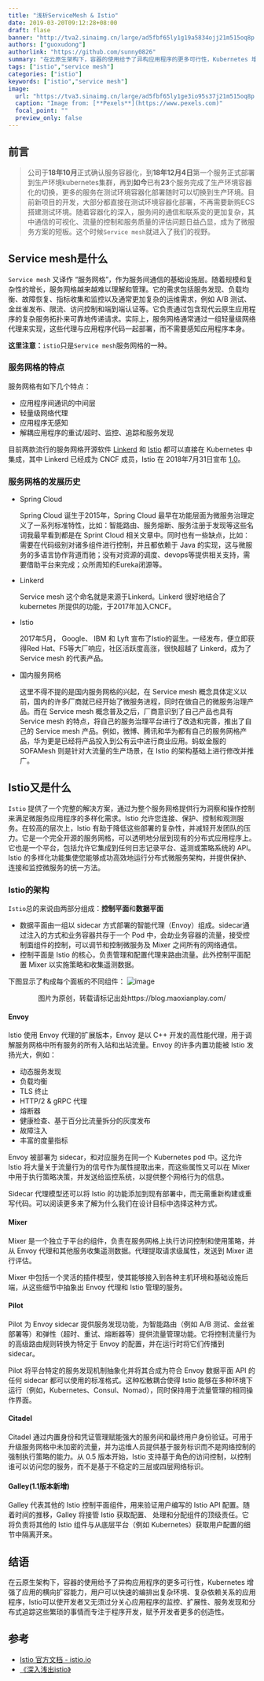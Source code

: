 ```yaml
---
title: "浅析ServiceMesh & Istio"
date: 2019-03-20T09:12:28+08:00
draft: flase
banner: "http://tva2.sinaimg.cn/large/ad5fbf65ly1g19a5834ojj21m515oq8p.jpg"
authors: ["guoxudong"]
authorlink: "https://github.com/sunny0826"
summary: "在云原生架构下，容器的使用给予了异构应用程序的更多可行性，Kubernetes 增强了应用的横向扩容能力，用户可以快速的编排出复杂环境、复杂依赖关系的应用程序，Istio可以使开发者又无须过分关心应用程序的监控、扩展性、服务发现和分布式追踪这些繁琐的事情而专注于程序开发，赋予开发者更多的创造性。"
tags: ["istio","service mesh"]
categories: ["istio"]
keywords: ["istio","service mesh"]
image:
  url: "https://tva3.sinaimg.cn/large/ad5fbf65ly1ge3io95s37j21m515oq8p.jpg"
  caption: "Image from: [**Pexels**](https://www.pexels.com)"
  focal_point: ""
  preview_only: false
---
```

## 前言
>公司于**18年10月**正式确认服务容器化，到**18年12月4日**第一个服务正式部署到生产环境kubernetes集群，再到**如今**已有**23**个服务完成了生产环境容器化的切换，更多的服务在测试环境容器化部署随时可以切换到生产环境。目前新项目的开发，大部分都直接在测试环境容器化部署，不再需要新购ECS搭建测试环境。随着容器化的深入，服务间的通信和联系变的更加复杂，其中通信的可视化、流量的控制和服务质量的评估问题日益凸显，成为了微服务方案的短板。这个时候```Service mesh```就进入了我们的视野。

## Service mesh是什么
```Service mesh``` 又译作 “服务网格”，作为服务间通信的基础设施层。随着规模和复杂性的增长，服务网格越来越难以理解和管理。它的需求包括服务发现、负载均衡、故障恢复、指标收集和监控以及通常更加复杂的运维需求，例如 A/B 测试、金丝雀发布、限流、访问控制和端到端认证等。它负责通过包含现代云原生应用程序的复杂服务拓扑来可靠地传递请求。实际上，服务网格通常通过一组轻量级网络代理来实现，这些代理与应用程序代码一起部署，而不需要感知应用程序本身。

**这里注意：**```istio```只是```Service mesh```服务网格的一种。

### 服务网格的特点

服务网格有如下几个特点：

- 应用程序间通讯的中间层
- 轻量级网络代理
- 应用程序无感知
- 解耦应用程序的重试/超时、监控、追踪和服务发现

目前两款流行的服务网格开源软件 [Linkerd](https://linkerd.io) 和 [Istio](https://Istio.io) 都可以直接在 Kubernetes 中集成，其中 Linkerd 已经成为 CNCF 成员，Istio 在 2018年7月31日宣布 [1.0](https://istio.io/zh/blog/2018/announcing-1.0/)。

### 服务网格的发展历史

* Spring Cloud

    Spring Cloud 诞生于2015年，Spring Cloud 最早在功能层面为微服务治理定义了一系列标准特性，比如：智能路由、服务熔断、服务注册于发现等这些名词我最早看到都是在 Sprint Cloud 相关文章中。同时也有一些缺点，比如：需要在代码级别对诸多组件进行控制，并且都依赖于 Java 的实现，这与微服务的多语言协作背道而驰；没有对资源的调度、devops等提供相关支持，需要借助平台来完成；众所周知的Eureka闭源等。

* Linkerd

    Service mesh 这个命名就是来源于Linkerd。Linkerd 很好地结合了 kubernetes 所提供的功能，于2017年加入CNCF。

* Istio

    2017年5月， Google、 IBM 和 Lyft 宣布了Istio的诞生。一经发布，便立即获得Red Hat、F5等大厂响应，社区活跃度高涨，很快超越了 Linkerd，成为了 Service mesh 的代表产品。

* 国内服务网格

    这里不得不提的是国内服务网格的兴起，在 Service mesh 概念具体定义以前，国内的许多厂商就已经开始了微服务进程，同时在做自己的微服务治理产品。而在 Service mesh 概念普及之后，厂商意识到了自己产品也具有 Service mesh 的特点，将自己的服务治理平台进行了改造和完善，推出了自己的 Service mesh 产品。例如，微博、腾讯和华为都有自己的服务网格产品，华为更是已经将产品投入到公有云中进行商业应用。蚂蚁金服的 SOFAMesh 则是针对大流量的生产场景，在 Istio 的架构基础上进行修改并推广。

## Istio又是什么
```Istio``` 提供了一个完整的解决方案，通过为整个服务网格提供行为洞察和操作控制来满足微服务应用程序的多样化需求。Istio 允许您连接、保护、控制和观测服务。在较高的层次上，Istio 有助于降低这些部署的复杂性，并减轻开发团队的压力。它是一个完全开源的服务网格，可以透明地分层到现有的分布式应用程序上。它也是一个平台，包括允许它集成到任何日志记录平台、遥测或策略系统的 API。Istio 的多样化功能集使您能够成功高效地运行分布式微服务架构，并提供保护、连接和监控微服务的统一方法。

### Istio的架构
```Istio```总的来说由两部分组成：**控制平面**和**数据平面**

* 数据平面由一组以 sidecar 方式部署的智能代理（Envoy）组成。sidecar通过注入的方式和业务容器共存于一个 Pod 中，会劫业务容器的流量，接受控制面组件的控制，可以调节和控制微服务及 Mixer 之间所有的网络通信。
* 控制平面是 Istio 的核心，负责管理和配置代理来路由流量。此外控制平面配置 Mixer 以实施策略和收集遥测数据。

下图显示了构成每个面板的不同组件：
![image](http://tva2.sinaimg.cn/large/ad5fbf65ly1g199o3s4g5j20lw0kijux.jpg)

<center>图片为原创，转载请标记出处https://blog.maoxianplay.com/</center>

#### Envoy
Istio 使用 Envoy 代理的扩展版本，Envoy 是以 C++ 开发的高性能代理，用于调解服务网格中所有服务的所有入站和出站流量。Envoy 的许多内置功能被 Istio 发扬光大，例如：

* 动态服务发现
* 负载均衡
* TLS 终止
* HTTP/2 & gRPC 代理
* 熔断器
* 健康检查、基于百分比流量拆分的灰度发布
* 故障注入
* 丰富的度量指标

Envoy 被部署为 sidecar，和对应服务在同一个 Kubernetes pod 中。这允许 Istio 将大量关于流量行为的信号作为属性提取出来，而这些属性又可以在 Mixer 中用于执行策略决策，并发送给监控系统，以提供整个网格行为的信息。

Sidecar 代理模型还可以将 Istio 的功能添加到现有部署中，而无需重新构建或重写代码。可以阅读更多来了解为什么我们在设计目标中选择这种方式。

#### Mixer
Mixer 是一个独立于平台的组件，负责在服务网格上执行访问控制和使用策略，并从 Envoy 代理和其他服务收集遥测数据。代理提取请求级属性，发送到 Mixer 进行评估。

Mixer 中包括一个灵活的插件模型，使其能够接入到各种主机环境和基础设施后端，从这些细节中抽象出 Envoy 代理和 Istio 管理的服务。

#### Pilot
Pilot 为 Envoy sidecar 提供服务发现功能，为智能路由（例如 A/B 测试、金丝雀部署等）和弹性（超时、重试、熔断器等）提供流量管理功能。它将控制流量行为的高级路由规则转换为特定于 Envoy 的配置，并在运行时将它们传播到 sidecar。

Pilot 将平台特定的服务发现机制抽象化并将其合成为符合 Envoy 数据平面 API 的任何 sidecar 都可以使用的标准格式。这种松散耦合使得 Istio 能够在多种环境下运行（例如，Kubernetes、Consul、Nomad），同时保持用于流量管理的相同操作界面。

#### Citadel
Citadel 通过内置身份和凭证管理赋能强大的服务间和最终用户身份验证。可用于升级服务网格中未加密的流量，并为运维人员提供基于服务标识而不是网络控制的强制执行策略的能力。从 0.5 版本开始，Istio 支持基于角色的访问控制，以控制谁可以访问您的服务，而不是基于不稳定的三层或四层网络标识。

#### Galley(1.1版本新增)
Galley 代表其他的 Istio 控制平面组件，用来验证用户编写的 Istio API 配置。随着时间的推移，Galley 将接管 Istio 获取配置、 处理和分配组件的顶级责任。它将负责将其他的 Istio 组件与从底层平台（例如 Kubernetes）获取用户配置的细节中隔离开来。

## 结语
在云原生架构下，容器的使用给予了异构应用程序的更多可行性，Kubernetes 增强了应用的横向扩容能力，用户可以快速的编排出复杂环境、复杂依赖关系的应用程序，Istio可以使开发者又无须过分关心应用程序的监控、扩展性、服务发现和分布式追踪这些繁琐的事情而专注于程序开发，赋予开发者更多的创造性。

## 参考
* [Istio 官方文档 - istio.io](https://istio.io/zh/)
* [《深入浅出istio》](https://github.com/fleeto/istio-for-beginner)